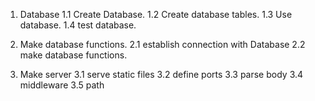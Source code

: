 1. Database
  1.1 Create Database.
  1.2 Create database tables.
  1.3 Use database.
  1.4 test database.

2. Make database functions.
  2.1 establish connection with Database
  2.2 make database functions.

3. Make server
  3.1 serve static files
  3.2 define ports
  3.3 parse body
  3.4 middleware
  3.5 path
  
